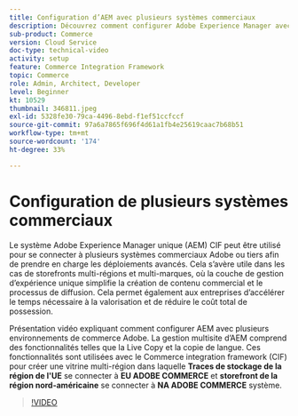 ```yaml
---
title: Configuration d’AEM avec plusieurs systèmes commerciaux
description: Découvrez comment configurer Adobe Experience Manager avec plusieurs systèmes de commerce. Cela permet aux projets de prendre en charge une seule couche de gestion de l’expérience qui se connecte à plusieurs arrière-plans de commerce tiers ou d’Adobe pour des storefronts multi-marques et multi-régions.
sub-product: Commerce
version: Cloud Service
doc-type: technical-video
activity: setup
feature: Commerce Integration Framework
topic: Commerce
role: Admin, Architect, Developer
level: Beginner
kt: 10529
thumbnail: 346811.jpeg
exl-id: 5328fe30-79ca-4496-8ebd-f1ef51ccfccf
source-git-commit: 97a6a7865f696f4d61a1fb4e25619caac7b68b51
workflow-type: tm+mt
source-wordcount: '174'
ht-degree: 33%

---
```


# Configuration de plusieurs systèmes commerciaux

Le système Adobe Experience Manager unique (AEM) CIF peut être utilisé pour se connecter à plusieurs systèmes commerciaux Adobe ou tiers afin de prendre en charge les déploiements avancés. Cela s’avère utile dans les cas de storefronts multi-régions et multi-marques, où la couche de gestion d’expérience unique simplifie la création de contenu commercial et le processus de diffusion. Cela permet également aux entreprises d’accélérer le temps nécessaire à la valorisation et de réduire le coût total de possession.

Présentation vidéo expliquant comment configurer AEM avec plusieurs environnements de commerce Adobe. La gestion multisite d’AEM comprend des fonctionnalités telles que la Live Copy et la copie de langue. Ces fonctionnalités sont utilisées avec le Commerce integration framework (CIF) pour créer une vitrine multi-région dans laquelle __Traces de stockage de la région de l&#39;UE__ se connecter à __EU ADOBE COMMERCE__ et __storefront de la région nord-américaine__ se connecter à __NA ADOBE COMMERCE__ système.

>[!VIDEO](https://video.tv.adobe.com/v/346811/?quality=12&learn=on)
